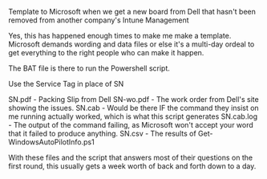 Template to Microsoft when we get a new board from Dell that hasn't been removed from another company's Intune Management

Yes, this has happened enough times to make me make a template.  Microsoft demands wording and data files or else it's a multi-day ordeal to get everything to the right people who can make it happen.

The BAT file is there to run the Powershell script.

Use the Service Tag in place of SN

SN.pdf - Packing Slip from Dell
SN-wo.pdf - The work order from Dell's site showing the issues.
SN.cab - Would be there IF the command they insist on me running actually worked, which is what this script generates
SN.cab.log - The output of the command failing, as Microsoft won't accept your word that it failed to produce anything.
SN.csv - The results of Get-WindowsAutoPilotInfo.ps1

With these files and the script that answers most of their questions on the first round, this usually gets a week worth of back and forth down to a day.